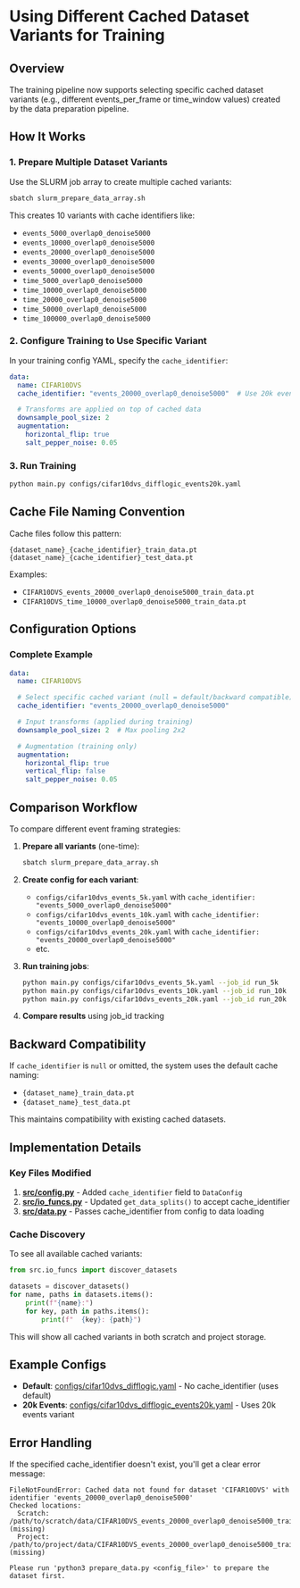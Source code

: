 # Using Different Cached Dataset Variants for Training

## Overview

The training pipeline now supports selecting specific cached dataset variants (e.g., different events_per_frame or time_window values) created by the data preparation pipeline.

## How It Works

### 1. Prepare Multiple Dataset Variants

Use the SLURM job array to create multiple cached variants:

```bash
sbatch slurm_prepare_data_array.sh
```

This creates 10 variants with cache identifiers like:
- `events_5000_overlap0_denoise5000`
- `events_10000_overlap0_denoise5000`
- `events_20000_overlap0_denoise5000`
- `events_30000_overlap0_denoise5000`
- `events_50000_overlap0_denoise5000`
- `time_5000_overlap0_denoise5000`
- `time_10000_overlap0_denoise5000`
- `time_20000_overlap0_denoise5000`
- `time_50000_overlap0_denoise5000`
- `time_100000_overlap0_denoise5000`

### 2. Configure Training to Use Specific Variant

In your training config YAML, specify the `cache_identifier`:

```yaml
data:
  name: CIFAR10DVS
  cache_identifier: "events_20000_overlap0_denoise5000"  # Use 20k events variant

  # Transforms are applied on top of cached data
  downsample_pool_size: 2
  augmentation:
    horizontal_flip: true
    salt_pepper_noise: 0.05
```

### 3. Run Training

```bash
python main.py configs/cifar10dvs_difflogic_events20k.yaml
```

## Cache File Naming Convention

Cache files follow this pattern:
```
{dataset_name}_{cache_identifier}_train_data.pt
{dataset_name}_{cache_identifier}_test_data.pt
```

Examples:
- `CIFAR10DVS_events_20000_overlap0_denoise5000_train_data.pt`
- `CIFAR10DVS_time_10000_overlap0_denoise5000_train_data.pt`

## Configuration Options

### Complete Example

```yaml
data:
  name: CIFAR10DVS

  # Select specific cached variant (null = default/backward compatible)
  cache_identifier: "events_20000_overlap0_denoise5000"

  # Input transforms (applied during training)
  downsample_pool_size: 2  # Max pooling 2x2

  # Augmentation (training only)
  augmentation:
    horizontal_flip: true
    vertical_flip: false
    salt_pepper_noise: 0.05
```

## Comparison Workflow

To compare different event framing strategies:

1. **Prepare all variants** (one-time):
   ```bash
   sbatch slurm_prepare_data_array.sh
   ```

2. **Create config for each variant**:
   - `configs/cifar10dvs_events_5k.yaml` with `cache_identifier: "events_5000_overlap0_denoise5000"`
   - `configs/cifar10dvs_events_10k.yaml` with `cache_identifier: "events_10000_overlap0_denoise5000"`
   - `configs/cifar10dvs_events_20k.yaml` with `cache_identifier: "events_20000_overlap0_denoise5000"`
   - etc.

3. **Run training jobs**:
   ```bash
   python main.py configs/cifar10dvs_events_5k.yaml --job_id run_5k
   python main.py configs/cifar10dvs_events_10k.yaml --job_id run_10k
   python main.py configs/cifar10dvs_events_20k.yaml --job_id run_20k
   ```

4. **Compare results** using job_id tracking

## Backward Compatibility

If `cache_identifier` is `null` or omitted, the system uses the default cache naming:
- `{dataset_name}_train_data.pt`
- `{dataset_name}_test_data.pt`

This maintains compatibility with existing cached datasets.

## Implementation Details

### Key Files Modified

1. **[src/config.py](src/config.py:44)** - Added `cache_identifier` field to `DataConfig`
2. **[src/io_funcs.py](src/io_funcs.py:101)** - Updated `get_data_splits()` to accept cache_identifier
3. **[src/data.py](src/data.py:133)** - Passes cache_identifier from config to data loading

### Cache Discovery

To see all available cached variants:

```python
from src.io_funcs import discover_datasets

datasets = discover_datasets()
for name, paths in datasets.items():
    print(f"{name}:")
    for key, path in paths.items():
        print(f"  {key}: {path}")
```

This will show all cached variants in both scratch and project storage.

## Example Configs

- **Default**: [configs/cifar10dvs_difflogic.yaml](configs/cifar10dvs_difflogic.yaml) - No cache_identifier (uses default)
- **20k Events**: [configs/cifar10dvs_difflogic_events20k.yaml](configs/cifar10dvs_difflogic_events20k.yaml) - Uses 20k events variant

## Error Handling

If the specified cache_identifier doesn't exist, you'll get a clear error message:

```
FileNotFoundError: Cached data not found for dataset 'CIFAR10DVS' with identifier 'events_20000_overlap0_denoise5000'
Checked locations:
  Scratch: /path/to/scratch/data/CIFAR10DVS_events_20000_overlap0_denoise5000_train_data.pt (missing)
  Project: /path/to/project/data/CIFAR10DVS_events_20000_overlap0_denoise5000_train_data.pt (missing)

Please run 'python3 prepare_data.py <config_file>' to prepare the dataset first.
```

